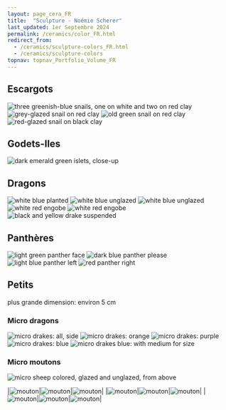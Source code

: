 ```yaml
---
layout: page_cera_FR
title:  "Sculpture - Noémie Scherer"
last_updated: 1er Septembre 2024
permalink: /ceramics/color_FR.html
redirect_from:
  - /ceramics/sculpture-colors_FR.html
  - /ceramics/sculpture-colors
topnav: topnav_Portfolio_Volume_FR
---
```


## Escargots
![three greenish-blue snails, one on white and two on red clay](/assets/art/ceramics/IMG_0581_wm_glazed.jpg)
![grey-glazed snail on red clay](/assets/art/ceramics/IMG_0599_wm_glazed.jpg)
![old green snail on red clay](/assets/art/ceramics/IMG_0578_wm_glazed.jpg)
![red-glazed snail on black clay](/assets/art/ceramics/IMG_1094_closeup.JPG_wm_def_glazed.jpg)

## Godets-Iles
![dark emerald green islets, close-up](/assets/art/ceramics/IMG_0622_wm_glazed.jpg)

## Dragons
![white blue planted](/assets/art/ceramics/IMG_0791_wm_glazed.jpg)
![white blue unglazed](/assets/art/ceramics/IMG_0842_wm_glazed.jpg)
![white blue unglazed](/assets/art/ceramics/IMG_0843_wm_glazed.jpg)
![white red engobe](/assets/art/ceramics/IMG_0801_wm_glazed.jpg)
![white red engobe](/assets/art/ceramics/IMG_0811_wm_glazed.jpg)
![black and yellow drake suspended](/assets/art/ceramics/IMG_0184_wm_glazed.jpg)

## Panthères
![light green panther face](/assets/art/ceramics/IMG_0694_wm_glazed.jpg)
![dark blue panther please](/assets/art/ceramics/IMG_0685_wm_glazed.jpg)
![light blue panther left](/assets/art/ceramics/IMG_0688_wm_glazed.jpg)
![red panther right](/assets/art/ceramics/IMG_0698_wm_glazed.jpg)

## Petits
plus grande dimension: environ 5 cm
### Micro dragons
![micro drakes: all, side](/assets/art/ceramics/AVA2856_wm_glazed.jpg)
![micro drakes: orange](/assets/art/ceramics/AVA2860_wm_glazed.jpg)
![micro drakes: purple](/assets/art/ceramics/AVA2861_wm_glazed.jpg)
![micro drakes: blue](/assets/art/ceramics/AVA2862_wm_glazed.jpg)
![micro drakes blue: with medium for size](/assets/art/ceramics/IMG_0491_wm_glazed.jpg)
### Micro moutons
![micro sheep colored, glazed and unglazed, from above](/assets/art/ceramics/IMG_0864_wm_engobes-BOTZ_glazed.jpg)

|![mouton](/assets/art/ceramics/IMG_1209_wm_def_gla.jpg)|![mouton](/assets/art/ceramics/IMG_1210_wm_def_gla.jpg)|![mouton](/assets/art/ceramics/IMG_1211_wm_def_gla.jpg)|
|![mouton](/assets/art/ceramics/IMG_1216_wm_def_gla.jpg)|![mouton](/assets/art/ceramics/IMG_1221_wm_med_gla.jpg)|![mouton](/assets/art/ceramics/IMG_1223_wm_def_gla.jpg)|
|![mouton](/assets/art/ceramics/IMG_1228_wm_def_gla.jpg)|![mouton](/assets/art/ceramics/IMG_1230_wm_def_gla.jpg)|![mouton](/assets/art/ceramics/IMG_1233_wm_def_gla.jpg)|

